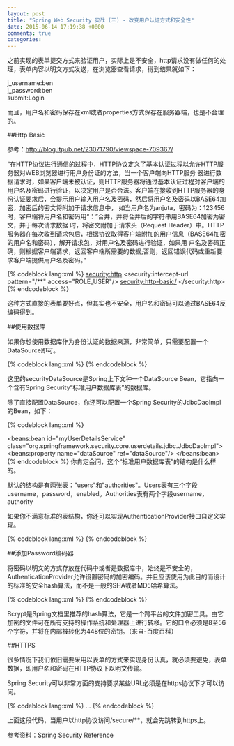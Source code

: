 ```yaml
---
layout: post
title: "Spring Web Security 实战 (三) - 改变用户认证方式和安全性"
date: 2015-06-14 17:19:38 +0800
comments: true
categories: 
---
```


之前实现的表单提交方式来验证用户，实际上是不安全，http请求没有做任何的处理，表单内容以明文方式发送，在浏览器查看请求，得到结果就如下：

j_username:ben  
j_password:ben   
submit:Login  

而且，用户名和密码保存在xml或者properties方式保存在服务器端，也是不合理的。

##Http Basic 

参考：http://blog.itpub.net/23071790/viewspace-709367/

“在HTTP协议进行通信的过程中，HTTP协议定义了基本认证过程以允许HTTP服务器对WEB浏览器进行用户身份证的方法，当一个客户端向HTTP服务 器进行数据请求时，如果客户端未被认证，则HTTP服务器将通过基本认证过程对客户端的用户名及密码进行验证，以决定用户是否合法。客户端在接收到HTTP服务器的身份认证要求后，会提示用户输入用户名及密码，然后将用户名及密码以BASE64加密，加密后的密文将附加于请求信息中， 如当用户名为anjuta，密码为：123456时，客户端将用户名和密码用“：”合并，并将合并后的字符串用BASE64加密为密文，并于每次请求数据 时，将密文附加于请求头（Request Header）中。HTTP服务器在每次收到请求包后，根据协议取得客户端附加的用户信息（BASE64加密的用户名和密码），解开请求包，对用户名及密码进行验证，如果用 户名及密码正确，则根据客户端请求，返回客户端所需要的数据;否则，返回错误代码或重新要求客户端提供用户名及密码。”

{% codeblock lang:xml %}
<security:http>
    <security:intercept-url pattern="/**" access="ROLE_USER"/>
    <security:http-basic/>
</security:http>
{% endcodeblock %}

这种方式直接的表单要好点，但其实也不安全，用户名和密码可以通过BASE64反编码得到。

##使用数据库

如果你想使用数据库作为身份认证的数据来源，非常简单，只需要配置一个DataSource即可。

{% codeblock lang:xml %}
<authentication-manager>
	<authentication-provider>
		<jdbc-user-service data-source-ref="securityDataSource"/> 
	</authentication-provider>
</authentication-manager>
{% endcodeblock %}

这里的securityDataSource是Spring上下文种一个DataSource Bean，它指向一个含有Spring Security“标准用户数据库表”的数据库。

除了直接配置DataSource，你还可以配置一个Spring Security的JdbcDaoImpl的Bean，如下：

{% codeblock lang:xml %}
<authentication-manager>
	<authentication-provider user-service-ref='myUserDetailsService'/> 
</authentication-manager>

<beans:bean id="myUserDetailsService" class="org.springframework.security.core.userdetails.jdbc.JdbcDaoImpl">
	<beans:property name="dataSource" ref="dataSource"/> 
</beans:bean>
{% endcodeblock %}
你肯定会问，这个“标准用户数据库表”的结构是什么样的。

默认的结构是有两张表："users"和"authorities"。Users表有三个字段username，password，enabled。Authorities表有两个字段username，authority

如果你不满意标准的表结构，你还可以实现AuthenticationProvider接口自定义实现。

{% codeblock lang:xml %}
<authentication-manager>
	<authentication-provider ref='myAuthenticationProvider'/>
</authentication-manager>
{% endcodeblock %}

##添加Password编码器

将密码以明文的方式存放在代码中或者是数据库中，始终是不安全的，AuthenticationProvider允许设置密码的加密编码。并且应该使用为此目的而设计的标准的安全hash算法，而不是一般的SHA或者MD5哈希算法。

{% codeblock lang:xml %}
<bean name="bcryptEncoder" class="org.springframework.security.crypto.bcrypt.BCryptPasswordEncoder"/>
<authentication-manager>
    <authentication-provider>
        <password-encoder ref="bcryptEncoder"/>
        <user-service>
            <user name="jimi" password="d7e6351eaa13189a5a3641bab846c8e8c69ba39f"
                  authorities="ROLE_USER, ROLE_ADMIN"/>
            <user name="bob" password="4e7421b1b8765d8f9406d87e7cc6aa784c4ab97f" authorities="ROLE_USER"/>
        </user-service>
    </authentication-provider>
</authentication-manager>
{% endcodeblock %}

Bcrypt是Spring文档里推荐的hash算法，它是一个跨平台的文件加密工具。由它加密的文件可在所有支持的操作系统和处理器上进行转移。它的口令必须是8至56个字符，并将在内部被转化为448位的密钥。（来自-百度百科）

##HTTPS

很多情况下我们依旧需要采用以表单的方式来实现身份认真，就必须要避免，表单数据，即用户名和密码在HTTP协议下以明文传输。

Spring Security可以非常方面的支持要求某些URL必须是在https协议下才可以访问。

{% codeblock lang:xml %}
<http>
<intercept-url pattern="/secure/**" access="ROLE_USER" requires-channel="https"/> 
<intercept-url pattern="/**" access="ROLE_USER" requires-channel="any"/>
...
</http>
{% endcodeblock %}

上面这段代码，当用户以http协议访问/secure/**，就会先跳转到https上。


参考资料：Spring Security Reference





